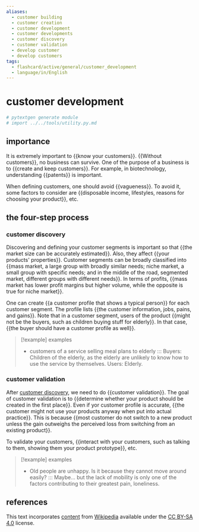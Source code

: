 ```yaml
---
aliases:
  - customer building
  - customer creation
  - customer development
  - customer developments
  - customer discovery
  - customer validation
  - develop customer
  - develop customers
tags:
  - flashcard/active/general/customer_development
  - language/in/English
---
```


# customer development

```Python
# pytextgen generate module
# import ../../tools/utility.py.md
```

## importance

It is extremely important to {{know your customers}}. {{Without customers}}, no business can survive. One of the purpose of a business is to {{create and keep customers}}. For example, in biotechnology, understanding {{patents}} is important. <!--SR:!2025-09-10,358,310!2024-11-16,142,290!2024-10-09,112,290!2025-04-08,255,330-->

When defining customers, one should avoid {{vagueness}}. To avoid it, some factors to consider are {{disposable income, lifestyles, reasons for choosing your product}}, etc. <!--SR:!2025-07-20,312,290!2025-06-11,256,270-->

## the four-step process

### customer discovery

Discovering and defining your customer segments is important so that {{the market size can be accurately estimated}}. Also, they affect {{your products' properties}}. Customer segments can be broadly classified into {{mass market, a large group with broadly similar needs; niche market, a small group with specific needs; and in the middle of the road, segmented market, different groups with different needs}}. In terms of profits, {{mass market has lower profit margins but higher volume, while the opposite is true for niche market}}. <!--SR:!2024-12-09,160,310!2024-11-17,132,290!2024-10-26,104,250!2025-04-27,225,270-->

One can create {{a customer profile that shows a typical person}} for each customer segment. The profile lists {{the customer information, jobs, pains, and gains}}. Note that in a customer segment, users of the product {{might not be the buyers, such as children buying stuff for elderly}}. In that case, {{the buyer should have a customer profile as well}}. <!--SR:!2025-03-11,235,330!2024-10-21,102,250!2025-03-05,218,290!2025-03-23,225,310-->

> [!example] examples
>
> - customers of a service selling meal plans to elderly ::: Buyers: Children of the elderly, as the elderly are unlikely to know how to use the service by themselves. Users: Elderly. <!--SR:!2025-06-12,308,330!2025-01-13,188,310-->

### customer validation

After [customer discovery](#customer%20discovery), we need to do {{customer validation}}. The goal of customer validation is to {{determine whether your product should be created in the first place}}. Even if yor customer profile is accurate, {{the customer might not use your products anyway when put into actual practice}}. This is because {{most customer do not switch to a new product unless the gain outweighs the perceived loss from switching from an existing product}}. <!--SR:!2024-12-03,156,310!2025-11-26,422,310!2025-02-27,210,290!2024-11-06,118,270-->

To validate your customers, {{interact with your customers, such as talking to them, showing them your product prototype}}, etc. <!--SR:!2025-04-05,212,270-->

> [!example] examples
>
> - Old people are unhappy. Is it because they cannot move around easily? ::: Maybe... but the lack of mobility is only one of the factors contributing to their greatest pain, loneliness. <!--SR:!2024-10-06,110,290!2025-03-06,231,330-->

## references

This text incorporates [content](https://en.wikipedia.org/wiki/customer_development) from [Wikipedia](Wikipedia.md) available under the [CC BY-SA 4.0](https://creativecommons.org/licenses/by-sa/4.0/) license.
